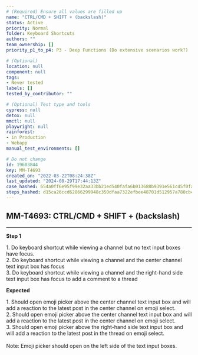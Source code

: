 ```yaml
---
# (Required) Ensure all values are filled up
name: "CTRL/CMD + SHIFT + (backslash)"
status: Active
priority: Normal
folder: Keyboard Shortcuts
authors: ""
team_ownership: []
priority_p1_to_p4: P3 - Deep Functions (Do extensive scenarios work?)

# (Optional)
location: null
component: null
tags:
- Never tested
labels: []
tested_by_contributor: ""

# (Optional) Test type and tools
cypress: null
detox: null
mmctl: null
playwright: null
rainforest: 
- in Production
- Webapp
manual_test_environments: []

# Do not change
id: 19603844
key: MM-T4693
created_on: "2022-03-22T08:24:38Z"
last_updated: "2024-08-29T17:44:13Z"
case_hashed: 654a0ff6e95f99e32aa33bb21ed540fafa6b013688b9391e561c45f0fa64f4050cb73d0aac9a4f32be0dfc713fa1cfd0
steps_hashed: d15ca26ccd62866299948c350dfaa7322efbee48701d512957a780cb4d5a859800260306f699ae4c817da4142c0fdb17
---
```


<!-- (Auto-generated) Based on frontmatter's "key" and "name" -->

## MM-T4693: CTRL/CMD + SHIFT + (backslash)

---

**Step 1**

1\. Do keyboard shortcut while viewing a channel but no text input boxes have focus.\
2\. Do keyboard shortcut while viewing a channel and the center channel text input box has focus\
3\. Do keyboard shortcut while viewing a channel and the right-hand side text input box has focus to add a comment to a thread

**Expected**

1\. Should open emoji picker above the center channel text input box and will add a reaction to the latest post in the center channel on emoji select.\
2\. Should open emoji picker above the center channel text input box and will add a reaction to the latest post in the center channel on emoji select.\
3\. Should open emoji picker above the right-hand side text input box and will add a reaction to the latest post in the thread on emoji select.\
\
Note: Emoji picker should open on the left side of the text input boxes.
